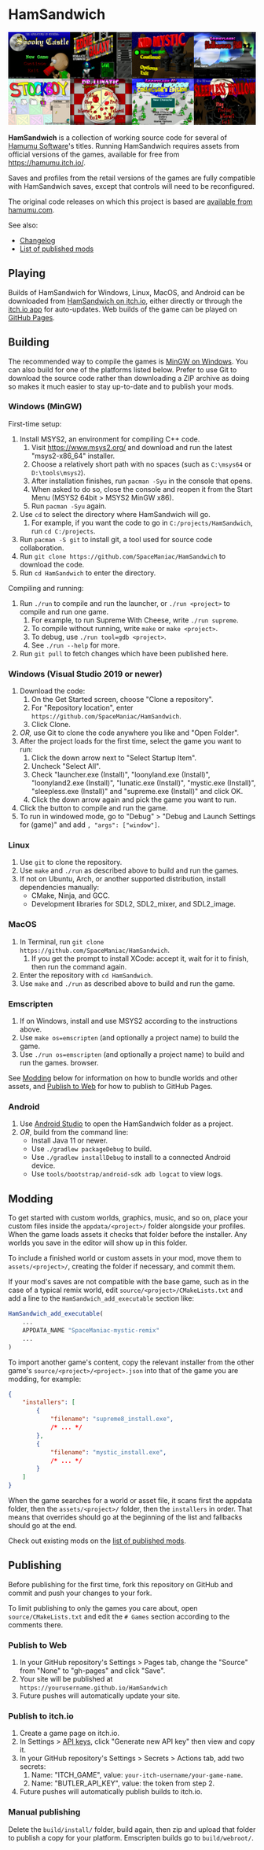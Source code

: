 # HamSandwich

![Screenshots of game title screens](docs/titlescreens.png)

**HamSandwich** is a collection of working source code for several of
[Hamumu Software](http://hamumu.com/)'s titles. Running HamSandwich requires
assets from official versions of the games, available for free from
<https://hamumu.itch.io/>.

Saves and profiles from the retail versions of the games are fully compatible
with HamSandwich saves, except that controls will need to be reconfigured.

The original code releases on which this project is based are
[available from hamumu.com](http://hamumu.com/sourcecode/).

See also:

* [Changelog](docs/Changelog.md)
* [List of published mods](https://github.com/SpaceManiac/HamSandwich/wiki)

## Playing

Builds of HamSandwich for Windows, Linux, MacOS, and Android can be downloaded
from [HamSandwich on itch.io](https://spacemaniac.itch.io/hamsandwich), either
directly or through the [itch.io app](https://itch.io/app) for auto-updates.
Web builds of the game can be played on [GitHub Pages](https://spacemaniac.github.io/HamSandwich/).

## Building

The recommended way to compile the games is [MinGW on Windows](#windows-mingw).
You can also build for one of the platforms listed below. Prefer to use Git to
download the source code rather than downloading a ZIP archive as doing so
makes it much easier to stay up-to-date and to publish your mods.

### Windows (MinGW)

First-time setup:

1. Install MSYS2, an environment for compiling C++ code.
    1. Visit <https://www.msys2.org/> and download and run the latest "msys2-x86_64" installer.
    2. Choose a relatively short path with no spaces (such as `C:\msys64` or `D:\tools\msys2`).
    3. After installation finishes, run `pacman -Syu` in the console that opens.
    4. When asked to do so, close the console and reopen it from the Start Menu (MSYS2 64bit > MSYS2 MinGW x86).
    5. Run `pacman -Syu` again.
2. Use `cd` to select the directory where HamSandwich will go.
    1. For example, if you want the code to go in `C:/projects/HamSandwich`, run `cd C:/projects`.
3. Run `pacman -S git` to install git, a tool used for source code collaboration.
4. Run `git clone https://github.com/SpaceManiac/HamSandwich` to download the code.
5. Run `cd HamSandwich` to enter the directory.

Compiling and running:

1. Run `./run` to compile and run the launcher, or `./run <project>` to compile and run one game.
    1. For example, to run Supreme With Cheese, write `./run supreme`.
    2. To compile without running, write `make` or `make <project>`.
    3. To debug, use `./run tool=gdb <project>`.
    4. See `./run --help` for more.
2. Run `git pull` to fetch changes which have been published here.

### Windows (Visual Studio 2019 or newer)

1. Download the code:
    1. On the Get Started screen, choose "Clone a repository".
    2. For "Repository location", enter `https://github.com/SpaceManiac/HamSandwich`.
    3. Click Clone.
2. *OR,* use Git to clone the code anywhere you like and "Open Folder".
3. After the project loads for the first time, select the game you want to run:
    1. Click the down arrow next to "Select Startup Item".
    2. Uncheck "Select All".
    3. Check "launcher.exe (Install)", "loonyland.exe (Install)", "loonyland2.exe (Install)", "lunatic.exe (Install)", "mystic.exe (Install)", "sleepless.exe (Install)" and "supreme.exe (Install)" and click OK.
    4. Click the down arrow again and pick the game you want to run.
4. Click the button to compile and run the game.
5. To run in windowed mode, go to "Debug" > "Debug and Launch Settings for (game)" and add `, "args": ["window"]`.

### Linux

1. Use `git` to clone the repository.
2. Use `make` and `./run` as described above to build and run the games.
3. If not on Ubuntu, Arch, or another supported distribution, install dependencies manually:
    * CMake, Ninja, and GCC.
    * Development libraries for SDL2, SDL2_mixer, and SDL2_image.

### MacOS

1. In Terminal, run `git clone https://github.com/SpaceManiac/HamSandwich`.
    1. If you get the prompt to install XCode: accept it, wait for it to finish, then run the command again.
3. Enter the repository with `cd HamSandwich`.
2. Use `make` and `./run` as described above to build and run the game.

### Emscripten

1. If on Windows, install and use MSYS2 according to the instructions above.
2. Use `make os=emscripten` (and optionally a project name) to build the game.
3. Use `./run os=emscripten` (and optionally a project name) to build and run the games.
   browser.

See [Modding](#modding) below for information on how to bundle worlds and other
assets, and [Publish to Web](#publish-to-web) for how to publish to GitHub Pages.

[Emscripten SDK]: https://emscripten.org/docs/getting_started/downloads.html

### Android

1. Use [Android Studio] to open the HamSandwich folder as a project.
2. *OR*, build from the command line:
    * Install Java 11 or newer.
    * Use `./gradlew packageDebug` to build.
    * Use `./gradlew installDebug` to install to a connected Android device.
    * Use `tools/bootstrap/android-sdk adb logcat` to view logs.

[Android Studio]: https://developer.android.com/studio/

## Modding

To get started with custom worlds, graphics, music, and so on, place your
custom files inside the `appdata/<project>/` folder alongside your profiles.
When the game loads assets it checks that folder before the installer. Any
worlds you save in the editor will show up in this folder.

To include a finished world or custom assets in your mod, move them to
`assets/<project>/`, creating the folder if necessary, and commit them.

If your mod's saves are not compatible with the base game, such as in the case
of a typical remix world, edit `source/<project>/CMakeLists.txt` and add a line
to the `HamSandwich_add_executable` section like:

```cmake
HamSandwich_add_executable(
    ...
    APPDATA_NAME "SpaceManiac-mystic-remix"
    ...
)
```

To import another game's content, copy the relevant installer from the other
game's `source/<project>/<project>.json` into that of the game you are modding,
for example:
```json
{
    "installers": [
        {
			"filename": "supreme8_install.exe",
            /* ... */
        },
        {
            "filename": "mystic_install.exe",
            /* ... */
        }
    ]
}
```

When the game searches for a world or asset file, it scans first the appdata
folder, then the `assets/<project>/` folder, then the `installers` in order.
That means that overrides should go at the beginning of the list and fallbacks
should go at the end.

Check out existing mods on the [list of published mods](https://github.com/SpaceManiac/HamSandwich/wiki).

## Publishing

Before publishing for the first time, fork this repository on GitHub and commit
and push your changes to your fork.

To limit publishing to only the games you care about, open
`source/CMakeLists.txt` and edit the `# Games` section according to the
comments there.

### Publish to Web

1. In your GitHub repository's Settings > Pages tab,
   change the "Source" from "None" to "gh-pages" and click "Save".
2. Your site will be published at `https://yourusername.github.io/HamSandwich`
3. Future pushes will automatically update your site.

### Publish to itch.io

1. Create a game page on itch.io.
2. In Settings > [API keys], click "Generate new API key" then view and copy it.
3. In your GitHub repository's Settings > Secrets > Actions tab, add two secrets:
    1. Name: "ITCH_GAME", value: `your-itch-username/your-game-name`.
    2. Name: "BUTLER_API_KEY", value: the token from step 2.
3. Future pushes will automatically publish builds to itch.io.

[API keys]: https://itch.io/user/settings/api-keys

### Manual publishing

Delete the `build/install/` folder, build again, then zip and upload that
folder to publish a copy for your platform. Emscripten builds go to
`build/webroot/`.
